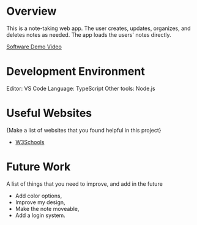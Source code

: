 # Overview

This is a note-taking web app. The user creates, updates, organizes, and deletes notes as needed. The app loads the users' notes directly.

[Software Demo Video](https://youtu.be/XX2b40mA2FQ)

# Development Environment

Editor: VS Code
Language: TypeScript
Other tools: Node.js

# Useful Websites

{Make a list of websites that you found helpful in this project}

- [W3Schools](https://www.w3schools.com/typescript/)

# Future Work

A list of things that you need to improve, and add in the future

- Add color options,
- Improve my design,
- Make the note moveable,
- Add a login system.